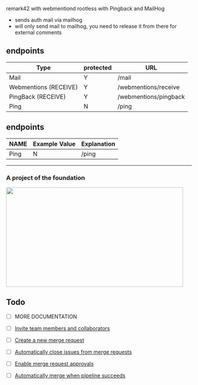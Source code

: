 remark42 with webmentiond rootless with Pingback and MailHog


- sends auth mail via mailhog
- will only send mail to mailhog, you need to release it from there for external comments

## endpoints

| Type | protected | URL |
|---|---|---|
| Mail | Y |  /mail |
| Webmentions (RECEIVE) | Y |  /webmentions/receive |
| PingBack (RECEIVE) | Y |  /webmentions/pingback |
| Ping | N |  /ping |

## endpoints

| NAME | Example Value | Explanation |
|---|---|---|
| Ping | N |  /ping |


---

<h3>A project of the foundation</h3>
<a href="https://the-foundation.gitlab.io/"><div><img src="https://hcxi2.2ix.ch/gitlab/the-foundation/remark42-rootless/README.md/logo.jpg" width="480" height="270"/></div></a>


## Todo
- [ ] MORE DOCUMENTATION
- [ ] [Invite team members and collaborators](https://docs.gitlab.com/ee/user/project/members/)
- [ ] [Create a new merge request](https://docs.gitlab.com/ee/user/project/merge_requests/creating_merge_requests.html)
- [ ] [Automatically close issues from merge requests](https://docs.gitlab.com/ee/user/project/issues/managing_issues.html#closing-issues-automatically)
- [ ] [Enable merge request approvals](https://docs.gitlab.com/ee/user/project/merge_requests/approvals/)
- [ ] [Automatically merge when pipeline succeeds](https://docs.gitlab.com/ee/user/project/merge_requests/merge_when_pipeline_succeeds.html)


